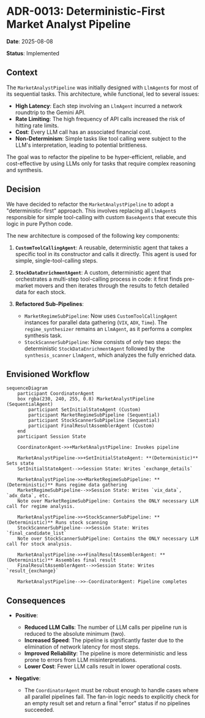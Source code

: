 # ADR-0013: Deterministic-First Market Analyst Pipeline

**Date**: 2025-08-08

**Status**: Implemented

## Context

The `MarketAnalystPipeline` was initially designed with `LlmAgent`s for most of its sequential tasks. This architecture, while functional, led to several issues:
- **High Latency**: Each step involving an `LlmAgent` incurred a network roundtrip to the Gemini API.
- **Rate Limiting**: The high frequency of API calls increased the risk of hitting rate limits.
- **Cost**: Every LLM call has an associated financial cost.
- **Non-Determinism**: Simple tasks like tool calling were subject to the LLM's interpretation, leading to potential brittleness.

The goal was to refactor the pipeline to be hyper-efficient, reliable, and cost-effective by using LLMs only for tasks that require complex reasoning and synthesis.

## Decision

We have decided to refactor the `MarketAnalystPipeline` to adopt a "deterministic-first" approach. This involves replacing all `LlmAgent`s responsible for simple tool-calling with custom `BaseAgent`s that execute this logic in pure Python code.

The new architecture is composed of the following key components:

1.  **`CustomToolCallingAgent`**: A reusable, deterministic agent that takes a specific tool in its constructor and calls it directly. This agent is used for simple, single-tool-calling steps.

2.  **`StockDataEnrichmentAgent`**: A custom, deterministic agent that orchestrates a multi-step tool-calling process in code: it first finds pre-market movers and then iterates through the results to fetch detailed data for each stock.

3.  **Refactored Sub-Pipelines**:
    - `MarketRegimeSubPipeline`: Now uses `CustomToolCallingAgent` instances for parallel data gathering (`VIX`, `ADX`, `Time`). The `regime_synthesizer` remains an `LlmAgent`, as it performs a complex synthesis task.
    - `StockScannerSubPipeline`: Now consists of only two steps: the deterministic `StockDataEnrichmentAgent` followed by the `synthesis_scanner` `LlmAgent`, which analyzes the fully enriched data.

## Envisioned Workflow

```mermaid
sequenceDiagram
    participant CoordinatorAgent
    box rgba(230, 240, 255, 0.8) MarketAnalystPipeline (SequentialAgent)
        participant SetInitialStateAgent (Custom)
        participant MarketRegimeSubPipeline (Sequential)
        participant StockScannerSubPipeline (Sequential)
        participant FinalResultAssemblerAgent (Custom)
    end
    participant Session State

    CoordinatorAgent->>+MarketAnalystPipeline: Invokes pipeline

    MarketAnalystPipeline->>+SetInitialStateAgent: **(Deterministic)** Sets state
    SetInitialStateAgent-->>Session State: Writes `exchange_details`

    MarketAnalystPipeline->>+MarketRegimeSubPipeline: **(Deterministic)** Runs regime data gathering
    MarketRegimeSubPipeline-->>Session State: Writes `vix_data`, `adx_data`, etc.
    Note over MarketRegimeSubPipeline: Contains the ONLY necessary LLM call for regime analysis.

    MarketAnalystPipeline->>+StockScannerSubPipeline: **(Deterministic)** Runs stock scanning
    StockScannerSubPipeline-->>Session State: Writes `final_candidate_list`
    Note over StockScannerSubPipeline: Contains the ONLY necessary LLM call for stock analysis.

    MarketAnalystPipeline->>+FinalResultAssemblerAgent: **(Deterministic)** Assembles final result
    FinalResultAssemblerAgent-->>Session State: Writes `result_{exchange}`

    MarketAnalystPipeline-->>-CoordinatorAgent: Pipeline completes
```

## Consequences

- **Positive**:
    - **Reduced LLM Calls**: The number of LLM calls per pipeline run is reduced to the absolute minimum (two).
    - **Increased Speed**: The pipeline is significantly faster due to the elimination of network latency for most steps.
    - **Improved Reliability**: The pipeline is more deterministic and less prone to errors from LLM misinterpretations.
    - **Lower Cost**: Fewer LLM calls result in lower operational costs.

- **Negative**:
    - The `CoordinatorAgent` must be robust enough to handle cases where all parallel pipelines fail. The fan-in logic needs to explicitly check for an empty result set and return a final "error" status if no pipelines succeeded.
